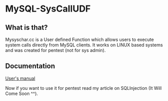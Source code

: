# MySQL-SysCallUDF
 
## What is that?
Mysyschar.cc is a User defined Function which allows users to execute system calls directly from MySQL clients.
It works on LINUX based systems and was created for pentest (not for sys admin). 

## Documentation
[User's manual](https://github.com/AcousGit/MySQL-SysCallUDF/wiki "User's Manual")

Now if you want to use it for pentest read my article on SQLInjection (It Will Come Soon ^^). 
 
